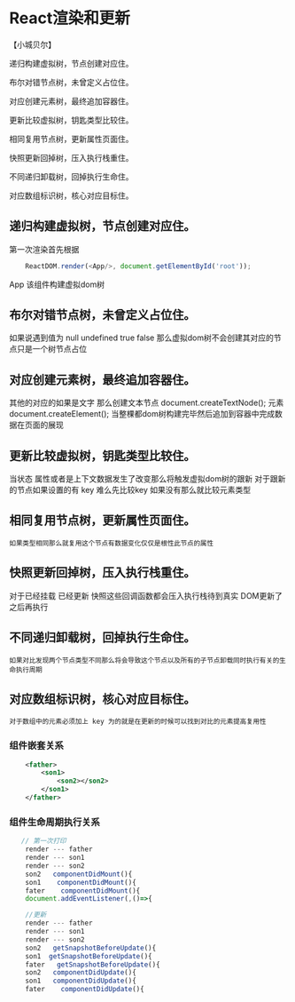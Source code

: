 # React渲染和更新

【小城贝尔】

递归构建虚拟树，节点创建对应住。

布尔对错节点树，未曾定义占位住。

对应创建元素树，最终追加容器住。

更新比较虚拟树，钥匙类型比较住。

相同复用节点树，更新属性页面住。

快照更新回掉树，压入执行栈重住。

不同递归卸载树，回掉执行生命住。

对应数组标识树，核心对应目标住。


## 递归构建虚拟树，节点创建对应住。
   第一次渲染首先根据
```js
    ReactDOM.render(<App/>, document.getElementById('root'));
```
   App 该组件构建虚拟dom树
## 布尔对错节点树，未曾定义占位住。
   如果说遇到值为 null undefined true false 那么虚拟dom树不会创建其对应的节点只是一个树节点占位
## 对应创建元素树，最终追加容器住。
   其他的对应的如果是文字 那么创建文本节点 document.createTextNode();
                    元素                document.createElement();
    当整棵都dom树构建完毕然后追加到容器中完成数据在页面的展现
## 更新比较虚拟树，钥匙类型比较住。
   当状态 属性或者是上下文数据发生了改变那么将触发虚拟dom树的跟新
   对于跟新的节点如果设置的有 key 难么先比较key 如果没有那么就比较元素类型
## 相同复用节点树，更新属性页面住。
    如果类型相同那么就复用这个节点有数据变化仅仅是根性此节点的属性
## 快照更新回掉树，压入执行栈重住。
   对于已经挂载 已经更新 快照这些回调函数都会压入执行栈待到真实 DOM更新了之后再执行
## 不同递归卸载树，回掉执行生命住。
    如果对比发现两个节点类型不同那么将会导致这个节点以及所有的子节点卸载同时执行有关的生命执行周期
## 对应数组标识树，核心对应目标住。
    对于数组中的元素必须加上 key 为的就是在更新的时候可以找到对比的元素提高复用性
###  组件嵌套关系
```xml
    <father>
        <son1>
            <son2></son2>
        </son1>
    </father>
```
###  组件生命周期执行关系
```js
   // 第一次打印
    render --- father
    render --- son1
    render --- son2
    son2   componentDidMount(){
    son1    componentDidMount(){
    fater    componentDidMount(){
    document.addEventListener(,()=>{

    //更新
    render --- father
    render --- son1
    render --- son2
    son2   getSnapshotBeforeUpdate(){ 
    son1  getSnapshotBeforeUpdate(){
    fater   getSnapshotBeforeUpdate(){
    son2   componentDidUpdate(){
    son1   componentDidUpdate(){
    fater    componentDidUpdate(){

```